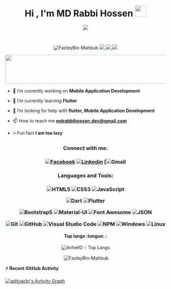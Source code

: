 <h1 align="center">Hi , I'm MD Rabbi Hossen <img src="https://media.giphy.com/media/hvRJCLFzcasrR4ia7z/giphy.gif" width="35"></h1>
<p align="center">
  <a href="https://github.com/DenverCoder1/readme-typing-svg"><img src="https://readme-typing-svg.herokuapp.com?lines=Passionate+Self-Learner;Always%20learning%20new%20things&center=true&width=500&height=50"></a>
</p>


<br>

<p align="center"> <img src="https://komarev.com/ghpvc/?username=FazleyBin-Mahbub&label=Profile%20views&color=4DC71F&style=flat" alt="FazleyBin-Mahbub" /> <a href="https://github.com/ryo-ma/github-profile-trophy/issues">
    <img src="https://img.shields.io/badge/Age-21-brighteen"/> 
  </a>
  <a href="https://github.com/ryo-ma/github-profile-trophy/network/members">
    <img src="https://img.shields.io/badge/Focus-Mobile Application Development-brighteen"/> 
  </a>  
  <a href="https://github.com/ryo-ma/github-profile-trophy/stargazers">
    <img src="https://img.shields.io/badge/Living-Gazipur-brighteen"/> 
  </a>
     </p>

 <p align="center" >
  <img x height=90 width=800 src="https://github-profile-trophy.vercel.app/?username=FazleyBin-Mahbub&column=8&theme=onedark&no-frame=true"/>
</p>

- 🔭 I’m currently working on **Mobile Application Development**

- 🌱 I’m currently learning **Flutter**

- 🤝 I’m looking for help with **flutter, Mobile Application Development**

- 📫 How to reach me **mdrabbihossen.dev@gmail.com**

- ⚡ Fun fact **I am too lazy**

<h3 align="center">Connect with me:</h3>

<h3 align="center">
    
[![Facebook](https://img.shields.io/badge/-Facebook-1A1B27?style=flat&logo=facebook&labelColor=252526)](https://www.facebook.com/fazleybinmahbub26/)
[![Linkedin](https://img.shields.io/badge/-Linkedin-1A1B27?style=flat&logo=linkedin&labelColor=242424)](https://www.linkedin.com/in/fazleybinmahbub26/)
[![Gmail](https://img.shields.io/badge/gmail-%23EA4335.svg?style=plastic&logo=gmail&logoColor=white)

</h3>

<h3 align="center">Languages and Tools:</h3>

<h3 align="center">
    
![HTML5](https://img.shields.io/badge/-HTML5-1A1B27?style=flat&logo=html5&logoColor=ffffff&labelColor=E34F26)
![CSS3](https://img.shields.io/badge/-CSS3-1A1B27?style=flat&logo=css3&logoColor=ffffff&labelColor=1572B6)
![JavaScript](https://img.shields.io/badge/-JavaScript-1A1B27?style=flat&logo=javascript&labelColor=252526)
<!-- ![React](https://img.shields.io/badge/-React-1A1B27?style=flat&logo=react&labelColor=252526) -->
<!-- ![Redux](https://img.shields.io/badge/-Redux-1A1B27?style=flat&logo=redux&logoColor=764ABC&labelColor=252526) -->
<!-- ![Nodejs](https://img.shields.io/badge/-Nodejs-1A1B27?style=flat&logo=Node.js&labelColor=252526) -->
<!-- ![Figma](https://img.shields.io/badge/-Figma-1A1B27?style=flat&logo=Figma&labelColor=252526) -->
![Dart](https://img.shields.io/badge/-Dart-1A1B27?style=flat&logo=Dart&logoColor=00BEAD&labelColor=252526)
![Flutter](https://img.shields.io/badge/-Flutter-1A1B27?style=flat&logo=Flutter&logoColor=29B0EE&labelColor=252526)
<!-- ![MongoDB](https://img.shields.io/badge/-MongoDB-1A1B27?style=flat&logo=mongodb&labelColor=252526) -->
<!-- ![Sass](https://img.shields.io/badge/-Sass-1A1B27?style=flat&logo=sass&logoColor=ffffff&labelColor=%23CC6699) -->
![Bootstrap5](https://img.shields.io/badge/-Bootstrap-1A1B27?style=flat&logo=bootstrap&logoColor=ffffff&labelColor=563D7C)
![Material-UI](https://img.shields.io/badge/-Material%20UI-1A1B27?style=flat&logo=Material%20UI&logoColor=ffffff&labelColor=0081CB)
![Font Awesome](https://img.shields.io/badge/-font%20awesome-1A1B27?style=flat&logo=font-awesome&logoColor=339AF0&labelColor=252526)
![JSON](https://img.shields.io/badge/-JSON-1A1B27?style=flat&logo=JSON&logoColor=ffffff&labelColor=252526)
<!-- ![Json Web Tokens](https://img.shields.io/badge/-Json%20Web%20Tokens-1A1B27?style=flat&logo=json-web-tokens&logoColor=ffffff&labelColor=252526) -->
![Git](https://img.shields.io/badge/-Git-1A1B27?style=flat&logo=git&logoColor=F05032&labelColor=252526)
![GitHub](https://img.shields.io/badge/-GitHub-1A1B27?style=flat&logo=github&logoColor=ffffff&labelColor=252526)
![Visual Studio Code](https://img.shields.io/badge/-VSCode-1A1B27?style=flat&logo=visual-studio-code&labelColor=007ACC)
![NPM](https://img.shields.io/badge/-npm-1A1B27?style=flat&logo=npm&labelColor=252526)
![Windows](https://img.shields.io/badge/-Windows-1A1B27?style=flat&logo=windows&logoColor=ffffff&labelColor=0078D6)
![Linux](https://img.shields.io/badge/Linux-FCC624?style=plastic&logo=linux&logoColor=black)

</h3>


<h4 align="center">Top langs :tongue: :</h4>

<p align="center"><img src="https://github-readme-stats.vercel.app/api/top-langs/?username=FazleyBin-Mahbub&langs_count=10&theme=tokyonight&layout=compact" alt="AnhellO :: Top Langs" /></p>

<p align="center">&nbsp;<img align="center" src="https://github-readme-stats.vercel.app/api?username=FazleyBin-Mahbub&show_icons=true&hide=contribs,prs&cache_seconds=86400&theme=tokyonight" alt="FazleyBin-Mahbub" /></p>

 <summary><b>⚡ Recent GitHub Activity</b></summary>
  <br/>
   <a href="https://github.com/adityackr"><img alt="adityackr's Activity Graph" src="https://activity-graph.herokuapp.com/graph?username=FazleyBin-Mahbub&custom_title=FazleyBin-Mahbub's%20Contribution%20Graph&theme=react-dark" /></a>
  <br/>


<br/>
